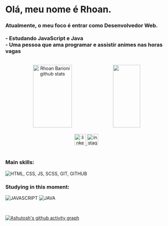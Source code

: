 <h1 align="left">Olá, meu nome é Rhoan.</h1>

<h3 align="left">Atualmente, o meu foco é entrar como Desenvolvedor Web.<br><br>  - Estudando JavaScript e Java<br>  - Uma pessoa que ama programar e assistir animes nas horas vagas</h3>

<br>

<div align="center">  
  <img width="49%" height="195px" src="https://github-readme-stats.vercel.app/api?username=rhoanbarioni&show_icons=true&count_private=true&hide_border=true&title_color=58a6ff&icon_color=1f6feb&text_color=c9d1d9&bg_color=0d1117" alt="Rhoan Barioni github stats" /> 
  <img width="41%" height="195px" src="https://github-readme-stats.vercel.app/api/top-langs/?username=rhoanbarioni&layout=compact&hide_border=true&title_color=58a6ff&text_color=c9d1d9&bg_color=0d1117" />
</div>

<br>

<div align="center">
   <!--<a href = "mailto:cmp.1a." target="_blank"> <img src="https://img.shields.io/badge/Gmail-D14836?style=for-the-badge&logo=gmail&logoColor=white" height="35"></a>-->
  <a href="https://www.linkedin.com/in/rhoanbarioni/" target="_blank">
    <img src="https://img.shields.io/badge/LinkedIn-0077B5?style=for-the-badge&logo=linkedin&logoColor=white" height="35" alt="linkedin logo" target="_blank"/>
  </a>
  <a href="https://www.instagram.com/rhoanbarioni.dev/" target="_blank">
    <img src="https://img.shields.io/badge/Instagram-E4405F?style=for-the-badge&logo=instagram&logoColor=white" height="35" alt="instagram logo" target="_blank"/>
  </a>
</div>

<br>

### Main skills:
<!--
![HTML](https://img.shields.io/badge/HTML5-E34F26?style=for-the-badge&logo=html5&logoColor=white)&nbsp;
![CSS](https://img.shields.io/badge/CSS3-1572B6?style=for-the-badge&logo=css3&logoColor=white)&nbsp;
![JAVASCRIPT](https://img.shields.io/badge/JavaScript-F7DF1E?style=for-the-badge&logo=javascript&logoColor=black)&nbsp;
![GIT](https://img.shields.io/badge/GIT-E44C30?style=for-the-badge&logo=git&logoColor=white)&nbsp;
-->
![HTML, CSS, JS, SCSS, GIT, GITHUB](https://skillicons.dev/icons?i=html,css,scss,js,git,github)


### Studying in this moment:
![JAVASCRIPT](https://skillicons.dev/icons?i=js)
![JAVA](https://skillicons.dev/icons?i=java)

<br>

[![Ashutosh's github activity graph](https://github-readme-activity-graph.vercel.app/graph?username=rhoanbarioni&bg_color=000000&color=ffffff&line=ffffff&point=8c00ff&area=true&hide_border=true)](https://github.com/ashutosh00710/github-readme-activity-graph)
